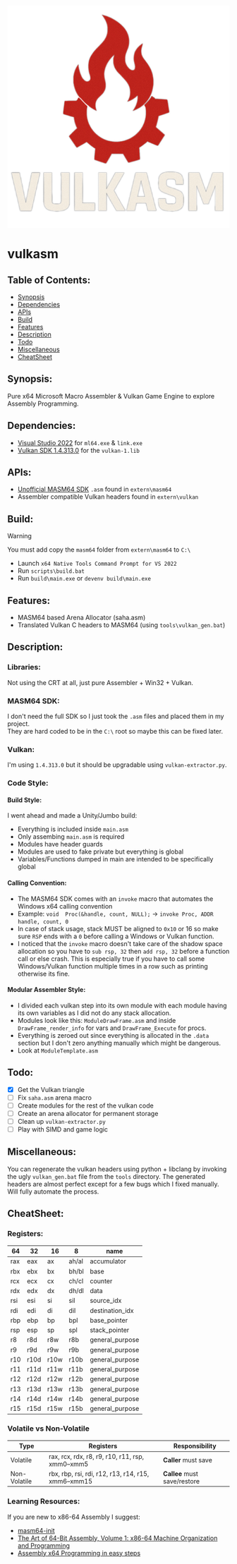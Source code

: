 ![VULKASM](https://github.com/IbrahimHindawi/masm64-vulkan/blob/main/vulkasm.png)
# vulkasm  
## Table of Contents:
- [Synopsis](https://github.com/IbrahimHindawi/vulkasm#synopsis)
- [Dependencies](https://github.com/IbrahimHindawi/vulkasm#dependencies)
- [APIs](https://github.com/IbrahimHindawi/vulkasm#apis)
- [Build](https://github.com/IbrahimHindawi/vulkasm#build)
- [Features](https://github.com/IbrahimHindawi/vulkasm#features)
- [Description](https://github.com/IbrahimHindawi/vulkasm#description)
- [Todo](https://github.com/IbrahimHindawi/vulkasm#todo)
- [Miscellaneous](https://github.com/IbrahimHindawi/vulkasm#miscellaneous)
- [CheatSheet](https://github.com/IbrahimHindawi/vulkasm#cheatsheet)
## Synopsis:
Pure x64 Microsoft Macro Assembler & Vulkan Game Engine to explore Assembly Programming.
## Dependencies:
- [Visual Studio 2022](https://visualstudio.microsoft.com/vs/community/) for `ml64.exe` & `link.exe`
- [Vulkan SDK 1.4.313.0](https://sdk.lunarg.com/sdk/download/1.4.313.1/windows/vulkansdk-windows-X64-1.4.313.1.exe) for the `vulkan-1.lib`
## APIs:
- [Unofficial MASM64 SDK](https://masm32.com) `.asm` found in `extern\masm64`
- Assembler compatible Vulkan headers found in `extern\vulkan`
## Build:
> [!WARNING]
> You must add copy the `masm64` folder from `extern\masm64` to `C:\`
- Launch `x64 Native Tools Command Prompt for VS 2022`
- Run `scripts\build.bat`  
- Run `build\main.exe` or `devenv build\main.exe`
## Features:
- MASM64 based Arena Allocator (saha.asm)
- Translated Vulkan C headers to MASM64 (using `tools\vulkan_gen.bat`)
## Description:
### Libraries:
Not using the CRT at all, just pure Assembler + Win32 + Vulkan.
### MASM64 SDK:
I don't need the full SDK so I just took the `.asm` files and placed them in my project.  
They are hard coded to be in the `C:\` root so maybe this can be fixed later.  
### Vulkan:
I'm using `1.4.313.0` but it should be upgradable using `vulkan-extractor.py`.
### Code Style:
#### Build Style:
I went ahead and made a Unity/Jumbo build:
- Everything is included inside `main.asm`
- Only assembing `main.asm` is required
- Modules have header guards
- Modules are used to fake private but everything is global
- Variables/Functions dumped in main are intended to be specifically global
#### Calling Convention:
- The MASM64 SDK comes with an `invoke` macro that automates the Windows x64 calling convention
- Example: `void  Proc(&handle, count, NULL);` -> `invoke Proc, ADDR handle, count, 0`  
- In case of stack usage, stack MUST be aligned to `0x10` or 16 so make sure `RSP` ends with a `0` before calling a Windows or Vulkan function.
- I noticed that the `invoke` macro doesn't take care of the shadow space allocation so you have to `sub rsp, 32` then `add rsp, 32` before a function call or else crash. This is especially true if you have to call some Windows/Vulkan function multiple times in a row such as printing otherwise its fine.
#### Modular Assembler Style:
- I divided each vulkan step into its own module with each module having its own variables as I did not do any stack allocation.
- Modules look like this: `ModuleDrawFrame.asm` and inside `DrawFrame_render_info` for vars and `DrawFrame_Execute` for procs.
- Everything is zeroed out since everything is allocated in the `.data` section but I don't zero anything manually which might be dangerous.
- Look at `ModuleTemplate.asm`
## Todo:
- [x] Get the Vulkan triangle
- [ ] Fix `saha.asm` arena macro
- [ ] Create modules for the rest of the vulkan code
- [ ] Create an arena allocator for permanent storage
- [ ] Clean up `vulkan-extractor.py`
- [ ] Play with SIMD and game logic
##  Miscellaneous:
You can regenerate the vulkan headers using python + libclang by invoking the ugly `vulkan_gen.bat` file from the `tools` directory. The generated headers are almost perfect except for a few bugs which I fixed manually. Will fully automate the process.
## CheatSheet:
### Registers:
| 64  | 32   | 16    | 8      | name            |
|-----|------|-------|--------|-----------------|
| rax | eax  | ax    | ah/al  | accumulator     |
| rbx | ebx  | bx    | bh/bl  | base            |
| rcx | ecx  | cx    | ch/cl  | counter         |
| rdx | edx  | dx    | dh/dl  | data            |
| rsi | esi  | si    | sil    | source_idx      |
| rdi | edi  | di    | dil    | destination_idx |
| rbp | ebp  | bp    | bpl    | base_pointer    |
| rsp | esp  | sp    | spl    | stack_pointer   |
| r8  | r8d  | r8w   | r8b    | general_purpose |
| r9  | r9d  | r9w   | r9b    | general_purpose |
| r10 | r10d | r10w  | r10b   | general_purpose |
| r11 | r11d | r11w  | r11b   | general_purpose |
| r12 | r12d | r12w  | r12b   | general_purpose |
| r13 | r13d | r13w  | r13b   | general_purpose |
| r14 | r14d | r14w  | r14b   | general_purpose |
| r15 | r15d | r15w  | r15b   | general_purpose |
### Volatile vs Non-Volatile
| Type         | Registers                                          | Responsibility               |
| ------------ | ---------------------------------------------------| ---------------------------- |
| Volatile     | rax, rcx, rdx, r8,  r9,  r10, r11, rsp, xmm0–xmm5  | **Caller** must save         |
| Non-Volatile | rbx, rbp, rsi, rdi, r12, r13, r14, r15, xmm6–xmm15 | **Callee** must save/restore |
### Learning Resources:
If you are new to x86-64 Assembly I suggest:
- [masm64-init](https://github.com/IbrahimHindawi/masm64-init)
- [The Art of 64-Bit Assembly, Volume 1: x86-64 Machine Organization and Programming](https://nostarch.com/art-64-bit-assembly-volume-1)
- [Assembly x64 Programming in easy steps](https://ineasysteps.com/products-page/assembly-x64-programming-in-easy-steps/)
